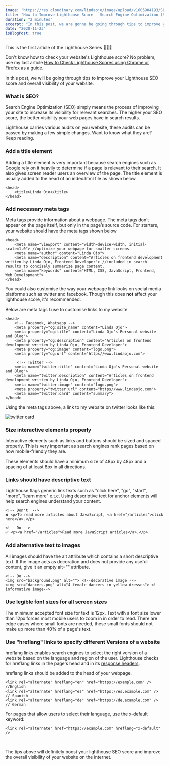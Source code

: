 ```yaml
---
image: 'https://res.cloudinary.com/lindaojo/image/upload/v1605904193/SEO_l95mif.png'
title: "How to Improve Lighthouse Score - Search Engine Optimization (SEO)"
duration: "2 minutes"
excerpt: "In this post, we are gonna be going through tips to improve your Lighthouse SEO score and overall visibility of your website..."
date: "2020-11-23"
isBlogPost: true
---
```


This is the first article of the Lighthouse Series 🎉🎉🎉

Don't know how to check your website's Lighthouse score? No problem, use my last article <a class="link" href="https://www.lindaojo.com/blog/how-to-check-lighthouse-scores-on-chrome-and-firefox/" target="_blank">How to Check Lighthouse Scores using Chrome or Firefox</a> as a guide.

In this post, we will be going through tips to improve your Lighthouse SEO score and overall visibility of your website.

<h3>What is SEO?</h3>

Search Engine Optimization (SEO) simply means the process of improving your site to increase its visibility for relevant searches. The higher your SEO score, the better visibility your web pages have in search results.

Lighthouse carries various audits on you website, these audits can be passed by making a few simple changes. Want to know what they are? Keep reading. 

<h3>Add a title element</h3>

Adding a title element is very important because search engines such as Google rely on it heavily to determine if a page is relevant to their search. It also gives screen reader users an overview of the page. The title element is usually added to the head of an <span class="code-word">index.html</span> file as shown below.

```html{codeTitle: Title Element}
<head>
    <title>Linda Ojo</title>
</head>  
```

<h3>Add necessary meta tags</h3>  

Meta tags provide information about a webpage. The meta tags don’t appear on the page itself, but only in the page’s source code. For starters, your website should have the meta tags shown below

```html{codeTitle: Meta Tag}
<head>
    <meta name="viewport" content="width=device-width, initial-scale=1.0"> //optimize your webpage for smaller screens
    <meta name="author" content="Linda Ojo">
    <meta name="description" content="Articles on frontend development written by Linda Ojo, Frontend Developer"> //included in search results to concisely summarize page content.
    <meta name="keywords" content="HTML, CSS, JavaScript, Frontend, Web Development">
</head>
```
You could also customise the way your webpage link looks on social media platforms such as twitter and facebook. Though this does <strong>not</strong> affect your lighthouse score, it's recommended.

Below are meta tags I use to customise links to my website

```html{codeTitle: Meta Tag}
<head>
    <!-- Facebook, Whatsapp -->
    <meta property="og:site_name" content="Linda Ojo">
    <meta property="og:title" content="Linda Ojo's Personal website and Blog">
    <meta property="og:description" content="Articles on frontend development written by Linda Ojo, Frontend Developer">
    <meta property="og:image" content="logo.png">
    <meta property="og:url" content="https//www.lindaojo.com">

     <!-- Twitter -->
    <meta name="twitter:title" content="Linda Ojo's Personal website and Blog">
    <meta name="twitter:description" content="Articles on frontend development written by Linda Ojo, Frontend Developer">
    <meta name="twitter:image" content="logo.png">
    <meta property="twitter:url" content="https//www.lindaojo.com">
    <meta name="twitter:card" content="summary">
</head>
```
Using the meta tags above, a link to my website on twitter looks like this:

![twitter card](https://res.cloudinary.com/lindaojo/image/upload/v1606058540/twitter-card_mpspzu.png)

<h3>Size interactive elements properly</h3>

Interactive elements such as links and buttons should be sized and spaced properly. This is very important as search engines rank pages based on how mobile-friendly they are.

These elements should have a minimum size of 48px by 48px and a spacing of at least 8px in all directions.

<h3>Links should have descriptive text</h3>

Lighthouse flags generic link texts such as "click here", "go", "start", "more", "learn more" e.t.c. Using descriptive text for anchor elements will help search engines understand your content.

```html{codeTitle: Links}
<!-- Don't  -->
❌ <p>To read more articles about JavaScript, <a href="/articles">click here</a>.</p> 

<!-- Do -->
✅ <p><a href="/articles">Read more JavaScript articles</a>.</p> 
```

<h3>Add alternative text to images</h3>

All images should have the <span class="code-word">alt</span> attribute which contains a short descriptive text. If the image acts as decoration and does not provide any useful content, give it an empty <span class="code-word">alt=""</span> attribute.

```html{codeTitle: Alternative texts}
<!-- Do -->
<img src="background.png" alt=""> <!--decorative image -->
<img src="dancers.png" alt="4 female dancers in yellow dresses"> <!-- informative image-->
```

<h3>Use legible font sizes for all screen sizes</h3>

The minimum accepted font size for text is 12px. Text with a font size lower than 12px forces most mobile users to zoom in in order to read. There are edge cases where small fonts are needed, these small fonts should not make up more than 40% of a page's text.

<h3>Use "hreflang" links to specify different Versions of a website</h3>

<span class="code-word">hreflang</span> links enables search engines to select the right version of a website based on the language and region of the user. Lighthouse checks for <span class="code-word">hreflang</span> links in the page's head and in its <a href="https://developer.mozilla.org/en-US/docs/Glossary/Response_header" target="_blank" class="link">response headers</a>.

<span class="code-word">hreflang</span> links should be added to the head of your webpage.

```html{codeTitle: Alternative texts}
<link rel="alternate" hreflang="en" href="https://example.com" />    //English
<link rel="alternate" hreflang="es" href="https://es.example.com" /> // Spanish
<link rel="alternate" hreflang="de" href="https://de.example.com" /> // German
```
For pages that allow users to select their language, use the x-default keyword:

```html{codeTitle: Alternative texts}
<link rel="alternate" href="https://example.com" hreflang="x-default" />
```
<br>

The tips above will definitely boost your lighthouse SEO score and improve the overall visibility of your website on the internet.